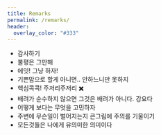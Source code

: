 ```yaml
---
title: Remarks
permalink: /remarks/
header:
  overlay_color: "#333"
---
```


- 감사하기
- 불평은 그만해
- 에잇! 그냥 하자!
- 기쁜맘으로 할게 아니면.. 안하느니만 못하지
- 핵심콕콕! 주저리주저리 ✖️
- 배려가 순수하지 않으면 그것은 배려가 아니다. 강요다
- 어떻게 보다는 무엇을 고민하자
- 주변에 무슨일이 벌어지는지 큰그림에 주의를 기울이기
- 모든것들은 나에게 유의미한 의미이다